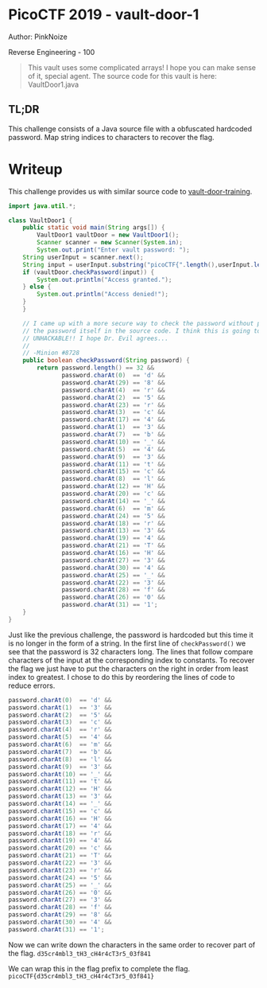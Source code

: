 # PicoCTF 2019 - vault-door-1
Author: PinkNoize

Reverse Engineering - 100

> This vault uses some complicated arrays! I hope you can make sense of it, special agent. The source code for this vault is here: VaultDoor1.java

## TL;DR

This challenge consists of a Java source file with a obfuscated hardcoded password. Map string indices to characters to recover the flag.

# Writeup

This challenge provides us with similar source code to [vault-door-training](vaultDoorTraining.md).

```java
import java.util.*;

class VaultDoor1 {
    public static void main(String args[]) {
        VaultDoor1 vaultDoor = new VaultDoor1();
        Scanner scanner = new Scanner(System.in);
        System.out.print("Enter vault password: ");
	String userInput = scanner.next();
	String input = userInput.substring("picoCTF{".length(),userInput.length()-1);
	if (vaultDoor.checkPassword(input)) {
	    System.out.println("Access granted.");
	} else {
	    System.out.println("Access denied!");
	}
    }

    // I came up with a more secure way to check the password without putting
    // the password itself in the source code. I think this is going to be
    // UNHACKABLE!! I hope Dr. Evil agrees...
    //
    // -Minion #8728
    public boolean checkPassword(String password) {
        return password.length() == 32 &&
               password.charAt(0)  == 'd' &&
               password.charAt(29) == '8' &&
               password.charAt(4)  == 'r' &&
               password.charAt(2)  == '5' &&
               password.charAt(23) == 'r' &&
               password.charAt(3)  == 'c' &&
               password.charAt(17) == '4' &&
               password.charAt(1)  == '3' &&
               password.charAt(7)  == 'b' &&
               password.charAt(10) == '_' &&
               password.charAt(5)  == '4' &&
               password.charAt(9)  == '3' &&
               password.charAt(11) == 't' &&
               password.charAt(15) == 'c' &&
               password.charAt(8)  == 'l' &&
               password.charAt(12) == 'H' &&
               password.charAt(20) == 'c' &&
               password.charAt(14) == '_' &&
               password.charAt(6)  == 'm' &&
               password.charAt(24) == '5' &&
               password.charAt(18) == 'r' &&
               password.charAt(13) == '3' &&
               password.charAt(19) == '4' &&
               password.charAt(21) == 'T' &&
               password.charAt(16) == 'H' &&
               password.charAt(27) == '3' &&
               password.charAt(30) == '4' &&
               password.charAt(25) == '_' &&
               password.charAt(22) == '3' &&
               password.charAt(28) == 'f' &&
               password.charAt(26) == '0' &&
               password.charAt(31) == '1';
    }
}
```

Just like the previous challenge, the password is hardcoded but this time it is no longer in the form of a string. In the first line of `checkPassword()` we see that the password is 32 characters long. The lines that follow compare characters of the input at the corresponding index to constants. To recover the flag we just have to put the characters on the right in order from least index to greatest. I chose to do this by reordering the lines of code to reduce errors.

```java
password.charAt(0)  == 'd' &&
password.charAt(1)  == '3' &&
password.charAt(2)  == '5' &&
password.charAt(3)  == 'c' &&
password.charAt(4)  == 'r' &&
password.charAt(5)  == '4' &&
password.charAt(6)  == 'm' &&
password.charAt(7)  == 'b' &&
password.charAt(8)  == 'l' &&
password.charAt(9)  == '3' &&
password.charAt(10) == '_' &&
password.charAt(11) == 't' &&
password.charAt(12) == 'H' &&
password.charAt(13) == '3' &&
password.charAt(14) == '_' &&
password.charAt(15) == 'c' &&
password.charAt(16) == 'H' &&
password.charAt(17) == '4' &&
password.charAt(18) == 'r' &&
password.charAt(19) == '4' &&
password.charAt(20) == 'c' &&
password.charAt(21) == 'T' &&
password.charAt(22) == '3' &&
password.charAt(23) == 'r' &&
password.charAt(24) == '5' &&
password.charAt(25) == '_' &&
password.charAt(26) == '0' &&
password.charAt(27) == '3' &&
password.charAt(28) == 'f' &&
password.charAt(29) == '8' &&
password.charAt(30) == '4' &&
password.charAt(31) == '1';
```
Now we can write down the characters in the same order to recover part of the flag. `d35cr4mbl3_tH3_cH4r4cT3r5_03f841`

We can wrap this in the flag prefix to complete the flag. `picoCTF{d35cr4mbl3_tH3_cH4r4cT3r5_03f841}`
